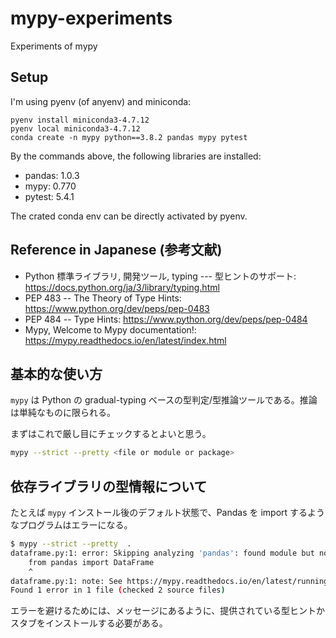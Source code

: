 # mypy-experiments

Experiments of mypy

## Setup

I'm using pyenv (of anyenv) and miniconda:

```shell
pyenv install miniconda3-4.7.12
pyenv local miniconda3-4.7.12
conda create -n mypy python==3.8.2 pandas mypy pytest
```

By the commands above, the following libraries are installed:

- pandas: 1.0.3
- mypy: 0.770
- pytest: 5.4.1

The crated conda env can be directly activated by pyenv.

## Reference in Japanese (参考文献)

- Python 標準ライブラリ, 開発ツール, typing --- 型ヒントのサポート: https://docs.python.org/ja/3/library/typing.html
- PEP 483 -- The Theory of Type Hints: https://www.python.org/dev/peps/pep-0483
- PEP 484 -- Type Hints: https://www.python.org/dev/peps/pep-0484
- Mypy, Welcome to Mypy documentation!: https://mypy.readthedocs.io/en/latest/index.html

## 基本的な使い方

`mypy` は Python の gradual-typing ベースの型判定/型推論ツールである。推論は単純なものに限られる。

まずはこれで厳し目にチェックするとよいと思う。

```bash
mypy --strict --pretty <file or module or package>
```

## 依存ライブラリの型情報について

たとえば `mypy` インストール後のデフォルト状態で、Pandas を import するようなプログラムはエラーになる。

```bash
$ mypy --strict --pretty  .
dataframe.py:1: error: Skipping analyzing 'pandas': found module but no type hints or library stubs
    from pandas import DataFrame
    ^
dataframe.py:1: note: See https://mypy.readthedocs.io/en/latest/running_mypy.html#missing-imports
Found 1 error in 1 file (checked 2 source files)
```

エラーを避けるためには、メッセージにあるように、提供されている型ヒントかスタブをインストールする必要がある。
